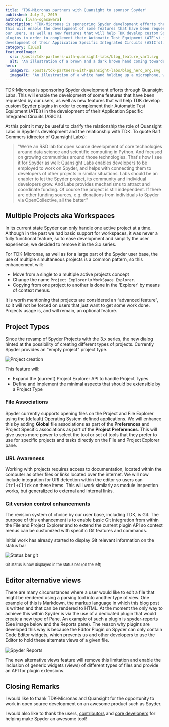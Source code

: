```yaml
---
title: 'TDK-Micronas partners with Quansight to sponsor Spyder'
published: July 2, 2019
authors: [ivan-ogasawara]
description: "TDK-Micronas is sponsoring Spyder development efforts through Quansight Labs.
This will enable the development of some features that have been requested by
our users, as well as new features that will help TDK develop custom Spyder
plugins in order to complement their Automatic Test Equipment (ATE’s) in the
development of their Application Specific Integrated Circuits (ASIC’s)."
category: [IDEs]
featuredImage:
  src: /posts/tdk-partners-with-quansight-labs/blog_feature_var1.svg
  alt: 'An illustration of a brown and a dark brown hand coming towards each other to pass a business card with the logo of Quansight Labs.'
hero:
  imageSrc: /posts/tdk-partners-with-quansight-labs/blog_hero_org.svg
  imageAlt: 'An illustration of a white hand holding up a microphone, with some graphical elements highlighting the top of the microphone.'
---
```


TDK-Micronas is sponsoring Spyder development efforts through Quansight Labs.
This will enable the development of some features that have been requested by
our users, as well as new features that will help TDK develop custom Spyder
plugins in order to complement their Automatic Test Equipment (ATE’s) in the
development of their Application Specific Integrated Circuits (ASIC’s).

At this point it may be useful to clarify the relationship the role of
Quansight Labs in Spyder's development and the relationship with TDK. To quote
Ralf Gommers (director of Quansight Labs):

> "We're an R&D lab for open source development of core technologies around data
> science and scientific computing in Python. And focused on growing communities
> around those technologies. That's how I see it for Spyder as well: Quansight
> Labs enables developers to be employed to work on Spyder, and helps with
> connecting them to developers of other projects in similar situations. Labs
> should be an enabler to let the Spyder project, its community and individual
> developers grow. And Labs provides mechanisms to attract and coordinate
> funding. Of course the project is still independent. If there are other
> funding sources, e.g. donations from individuals to Spyder via OpenCollective,
> all the better."

## Multiple Projects aka Workspaces

In its current state Spyder can only handle one active project at a time.
Although in the past we had basic support for workspaces, it was never a fully
functional feature, so to ease development and simplify the user experience,
we decided to remove it in the 3.x series.

For TDK-Micronas, as well as for a large part of the Spyder user base, the use
of multiple simultaneous projects is a common pattern, so this enhancement
will:

- Move from a single to a multiple active projects concept
- Change the name `Project Explorer` to `WorkSpace Explorer`.
- Copying from one project to another is done in the 'Explorer' by means of
  context menus.

It is worth mentioning that projects are considered an “advanced feature”,
so it will not be forced on users that just want to get some work done.
Projects usage is, and will remain, an optional feature.

## Project Types

Since the revamp of Spyder Projects with the 3.x series, the new dialog hinted
at the possibility of creating different types of projects. Currently Spyder
provides an "empty project" project type.

![Project creation](/posts/tdk-partners-with-quansight-labs/spyder-project-creation.png)

This feature will:

- Expand the (current) Project Explorer API to handle Project Types.
- Define and implement the minimal aspects that should be extensible by a
  Project Type

### File Associations

Spyder currently supports opening files on the Project and File Explorer
using the (default) Operating System defined applications. We will enhance
this by adding **Global** file associations as part of the **Preferences**
and Project Specific associations as part of the **Project Preferences**.
This will give users more power to select the tool or set of tools that they
prefer to use for specific projects and tasks directly on the File and Project
Explorer pane.

### URL Awareness

Working with projects requires access to documentation, located within the
computer as other files or links located over the internet. We will now
include integration for URI detection within the editor so users can
<kbd>Ctrl+Click</kbd> on these items. This will work similarly as module
inspection works, but generalized to external and internal links.

### Git version control enhancements

The revision system of choice by our user base, including TDK, is Git.
The purpose of this enhancement is to enable basic Git integration from
within the File and Project Explorer and to extend the current plugin
API so context menus can be customized with specific Git features and
commands.

Initial work has already started to display Git relevant information
on the status bar

![Status bar git](/posts/tdk-partners-with-quansight-labs/spyder-git-status.png)

<small>Git status is now displayed in the status bar (on the left)</small>

## Editor alternative views

There are many circumstances where a user would like to edit a file that might
be rendered using a parsing tool into another type of view. One example of
this is Markdown, the markup language in which this blog post is written and
that can be rendered to HTML. At the moment the only way to achieve this within
Spyder is via the use of a dedicated plugin that would create a new type of
Pane. An example of such a plugin is [spyder-reports](https://github.com/spyder-ide/spyder-reports)
(See image below and the Reports pane). The reason why plugins are developed
this way is because the Editor Plugin on Spyder can only contain Code Editor
widgets, which prevents us and other developers to use the Editor to hold
these alternate views of a given file.

![Spyder Reports](/posts/tdk-partners-with-quansight-labs/spyder-reports.png)

The new alternative views feature will remove this limitation and enable the
inclusion of generic widgets (views) of different types of files and provide
an API for plugin extensions.

## Closing Remarks

I would like to thank TDK-Micronas and Quansight for the opportunity to
work in open source development on an awesome product such as Spyder.

I would also like to thank the users,
[contributors](https://github.com/spyder-ide/spyder/graphs/contributors)
and [core developers](https://github.com/orgs/spyder-ide/people) for helping
make Spyder an awesome tool!
